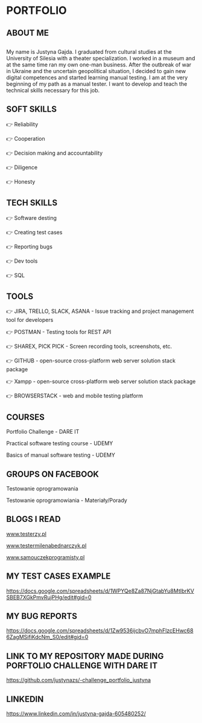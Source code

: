 # PORTFOLIO

## ABOUT ME

## 
My name is Justyna Gajda. I graduated from cultural studies at the University of Silesia with a theater specialization. I worked in a museum and at the same time ran my own one-man business. After the outbreak of war in Ukraine and the uncertain geopolitical situation, I decided to gain new digital competences and started learning manual testing. I am at the very beginning of my path as a manual tester. I want to develop and teach the technical skills necessary for this job.


## SOFT SKILLS
 
 👉 Reliability
 
 👉 Cooperation
 
 👉 Decision making and accountability
 
 👉 Diligence
 
 👉 Honesty


## TECH SKILLS

👉 Software desting

👉 Creating test cases

👉 Reporting bugs

👉 Dev tools

👉 SQL


## TOOLS

👉 JIRA, TRELLO, SLACK, ASANA - Issue tracking and project management tool for developers

👉 POSTMAN - Testing tools for REST API

👉 SHAREX, PICK PICK - Screen recording tools, screenshots, etc.

👉 GITHUB - open-source cross-platform web server solution stack package

👉  Xampp - open-source cross-platform web server solution stack package

👉 BROWSERSTACK - web and mobile testing platform



## COURSES

Portfolio Challenge - DARE IT

Practical software testing course - UDEMY

Basics of manual software testing - UDEMY


## GROUPS ON FACEBOOK

Testowanie oprogramowania

Testowanie oprogramowiania - Materiały/Porady


## BLOGS I READ

www.testerzy.pl

www.testermilenabednarczyk.pl

www.samouczekprogramisty.pl


## MY TEST CASES EXAMPLE

https://docs.google.com/spreadsheets/d/1WPYQe8Za87NjGtabYu8MtIbrKVSBEB7XGkPmvRujPHg/edit#gid=0


## MY BUG REPORTS

https://docs.google.com/spreadsheets/d/1Zw9536ijcbvO7mphFlzcEHwc686ZagMSifiKdcNm_S0/edit#gid=0


## LINK TO MY REPOSITORY MADE DURING PORFTOLIO CHALLENGE WITH DARE IT

https://github.com/justynazs/-challenge_portfolio_justyna

## LINKEDIN

https://www.linkedin.com/in/justyna-gajda-605480252/
